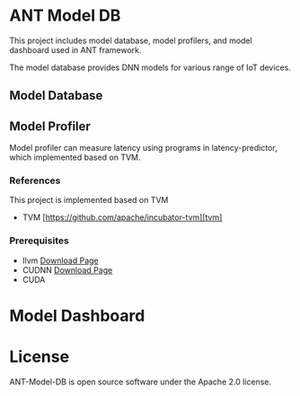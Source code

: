 # ANT Model DB
This project includes model database, model profilers, and model dashboard used in ANT framework.

The model database provides DNN models for various range of IoT devices.

## Model Database


## Model Profiler
Model profiler can measure latency using programs in latency-predictor, which implemented based on TVM.

### References
This project is implemented based on TVM

* TVM  [https://github.com/apache/incubator-tvm][tvm]


### Prerequisites

* llvm [Download Page][llvm]
* CUDNN [Download Page][CUDNN]
* CUDA

# Model Dashboard

# License
ANT-Model-DB is open source software under the Apache 2.0 license. 

[tvm]:https://github.com/apache/incubator-tvm
[llvm]:http://releases.llvm.org/download.html
[CUDNN]:https://developer.nvidia.com/cudnn
